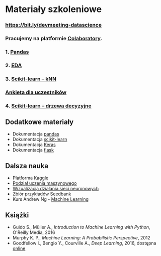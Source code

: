 # Materiały szkoleniowe

### https://bit.ly/devmeeting-datascience

### Pracujemy na platformie [Colaboratory](https://colab.research.google.com).

### 1. [Pandas](https://colab.research.google.com/drive/1WHN3sQ-KIoJOjX12JL7zHYG11jwENBfO)
### 2. [EDA](https://colab.research.google.com/drive/1fugPE1mGIm9H45hjhuzjn0ukERAhnDRC)
### 3. [Scikit-learn – kNN](https://colab.research.google.com/drive/1qnBSPNuX17w_KqZI-01GCuhLtOI2MWSP)
### [Ankieta dla uczestników](http://bit.ly/wroDS)
### 4. [Scikit-learn – drzewa decyzyjne](https://colab.research.google.com/drive/1nIiSmvQCgjTV5WkiJM8rgkP_nQj0pzXr)

<!-- ### [Jestem zainteresowana/y szkoleniem w mojej firmie](bit.do/devmet) -->

## Dodatkowe materiały

- Dokumentacja [pandas](https://pandas.pydata.org/pandas-docs/stable/)
- Dokumentacja [scikit-learn](https://scikit-learn.org/stable/documentation.html)
- Dokumentacja [Keras](https://keras.io/)
- Dokumentacja [flask](http://flask.pocoo.org/docs/1.0/)

## Dalsza nauka

- Platforma [Kaggle](https://www.kaggle.com/)
- [Podział uczenia maszynowego](https://scikit-learn.org/stable/tutorial/machine_learning_map/index.html)
- [Wizualizacja działania sieci neuronowych](https://playground.tensorflow.org/)
- Zbiór przykładów [Seedbank](https://research.google.com/seedbank/)
- Kurs Andrew Ng - [Machine Learning](https://www.coursera.org/learn/machine-learning)

## Książki

- Guido S., Müller A., _Introduction to Machine Learning with Python_, O'Reilly Media, 2016
- Murphy K. P., _Machine Learning: A Probabilistic Perspective_, 2012
- Goodfellow I., Bengio Y., Courville A., _Deep Learning_, 2016, dostępna [online](https://www.deeplearningbook.org/)
